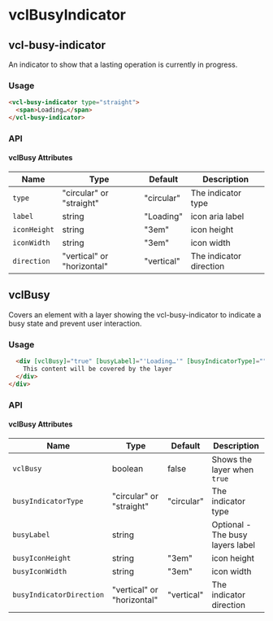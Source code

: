 # vclBusyIndicator

## vcl-busy-indicator

An indicator to show that a lasting operation is currently in progress.

### Usage

```html
<vcl-busy-indicator type="straight">
  <span>Loading…</span>
</vcl-busy-indicator>
```
### API

#### vclBusy Attributes

| Name                | Type                       | Default    | Description
| ------------------- | -------------------------- | ---------- |--------------
| `type`              | "circular" or "straight"   | "circular" | The indicator type
| `label`             | string                     | "Loading"  | icon aria label
| `iconHeight`        | string                     | "3em"      | icon height
| `iconWidth`         | string                     | "3em"      | icon width
| `direction`         | "vertical" or "horizontal" | "vertical" | The indicator direction



## vclBusy

Covers an element with a layer showing the vcl-busy-indicator to indicate a busy state and prevent user interaction.

### Usage

```html
  <div [vclBusy]="true" [busyLabel]="'Loading…'" [busyIndicatorType]="">
    This content will be covered by the layer
  </div>
</div>
```

### API

#### vclBusy Attributes

| Name                     | Type                       | Default    | Description
| ------------------------ | -------------------------- | ---------- |--------------
| `vclBusy`                | boolean                    | false      | Shows the layer when `true`
| `busyIndicatorType`      | "circular" or "straight"   | "circular" | The indicator type
| `busyLabel`              | string                     |            | Optional - The busy layers label
| `busyIconHeight`         | string                     | "3em"      | icon height
| `busyIconWidth`          | string                     | "3em"      | icon width
| `busyIndicatorDirection` | "vertical" or "horizontal" | "vertical" | The indicator direction


